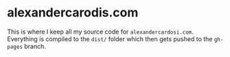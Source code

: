 # alexandercarodis.com
This is where I keep all my source code for `alexandercardosi.com`. Everything is compiled to the `dist/` folder which then gets pushed to the `gh-pages` branch.
